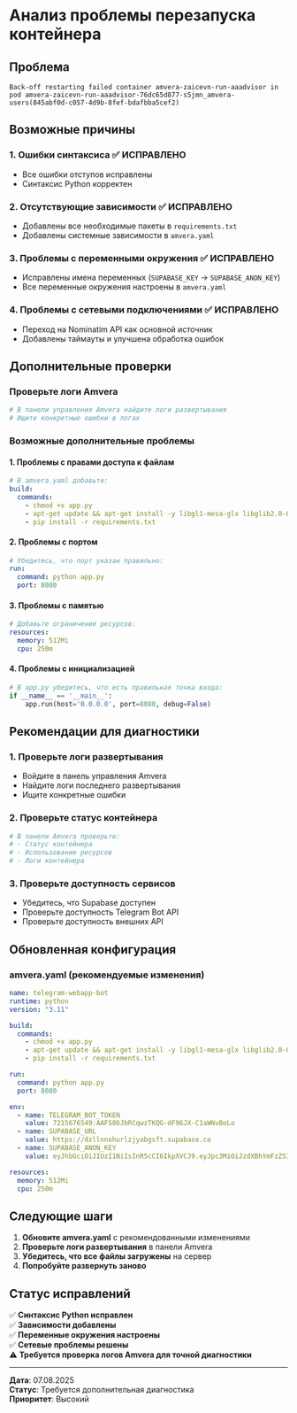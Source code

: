 # Анализ проблемы перезапуска контейнера

## Проблема

```
Back-off restarting failed container amvera-zaicevn-run-aaadvisor in pod amvera-zaicevn-run-aaadvisor-76dc65d877-s5jmn_amvera-users(845abf0d-c057-4d9b-8fef-bdafbba5cef2)
```

## Возможные причины

### 1. **Ошибки синтаксиса** ✅ ИСПРАВЛЕНО
- Все ошибки отступов исправлены
- Синтаксис Python корректен

### 2. **Отсутствующие зависимости** ✅ ИСПРАВЛЕНО
- Добавлены все необходимые пакеты в `requirements.txt`
- Добавлены системные зависимости в `amvera.yaml`

### 3. **Проблемы с переменными окружения** ✅ ИСПРАВЛЕНО
- Исправлены имена переменных (`SUPABASE_KEY` → `SUPABASE_ANON_KEY`)
- Все переменные окружения настроены в `amvera.yaml`

### 4. **Проблемы с сетевыми подключениями** ✅ ИСПРАВЛЕНО
- Переход на Nominatim API как основной источник
- Добавлены таймауты и улучшена обработка ошибок

## Дополнительные проверки

### Проверьте логи Amvera
```bash
# В панели управления Amvera найдите логи развертывания
# Ищите конкретные ошибки в логах
```

### Возможные дополнительные проблемы

#### 1. **Проблемы с правами доступа к файлам**
```yaml
# В amvera.yaml добавьте:
build:
  commands:
    - chmod +x app.py
    - apt-get update && apt-get install -y libgl1-mesa-glx libglib2.0-0 libsm6 libxext6 libxrender-dev libgomp1
    - pip install -r requirements.txt
```

#### 2. **Проблемы с портом**
```yaml
# Убедитесь, что порт указан правильно:
run:
  command: python app.py
  port: 8080
```

#### 3. **Проблемы с памятью**
```yaml
# Добавьте ограничения ресурсов:
resources:
  memory: 512Mi
  cpu: 250m
```

#### 4. **Проблемы с инициализацией**
```python
# В app.py убедитесь, что есть правильная точка входа:
if __name__ == '__main__':
    app.run(host='0.0.0.0', port=8080, debug=False)
```

## Рекомендации для диагностики

### 1. **Проверьте логи развертывания**
- Войдите в панель управления Amvera
- Найдите логи последнего развертывания
- Ищите конкретные ошибки

### 2. **Проверьте статус контейнера**
```bash
# В панели Amvera проверьте:
# - Статус контейнера
# - Использование ресурсов
# - Логи контейнера
```

### 3. **Проверьте доступность сервисов**
- Убедитесь, что Supabase доступен
- Проверьте доступность Telegram Bot API
- Проверьте доступность внешних API

## Обновленная конфигурация

### amvera.yaml (рекомендуемые изменения)
```yaml
name: telegram-webapp-bot
runtime: python
version: "3.11"

build:
  commands:
    - chmod +x app.py
    - apt-get update && apt-get install -y libgl1-mesa-glx libglib2.0-0 libsm6 libxext6 libxrender-dev libgomp1
    - pip install -r requirements.txt

run:
  command: python app.py
  port: 8080

env:
  - name: TELEGRAM_BOT_TOKEN
    value: 7215676549:AAFS86JbRCqwzTKQG-dF96JX-C1aWNvBoLo
  - name: SUPABASE_URL
    value: https://dzllnnohurlzjyabgsft.supabase.co
  - name: SUPABASE_ANON_KEY
    value: eyJhbGciOiJIUzI1NiIsInR5cCI6IkpXVCJ9.eyJpc3MiOiJzdXBhYmFzZSIsInJlZiI6ImR6bGxubm9odXJsemp5YWJnc2Z0Iiwicm9sZSI6ImFub24iLCJpYXQiOjE3NTA5NDgwMjcsImV4cCI6MjA2NjUyNDAyN30.sJCIeeIm0Ye1JbAdw5HzfAMe8QLgQomArK8yoppuevQ

resources:
  memory: 512Mi
  cpu: 250m
```

## Следующие шаги

1. **Обновите amvera.yaml** с рекомендованными изменениями
2. **Проверьте логи развертывания** в панели Amvera
3. **Убедитесь, что все файлы загружены** на сервер
4. **Попробуйте развернуть заново**

## Статус исправлений

✅ **Синтаксис Python исправлен**  
✅ **Зависимости добавлены**  
✅ **Переменные окружения настроены**  
✅ **Сетевые проблемы решены**  
⚠️ **Требуется проверка логов Amvera для точной диагностики**

---

**Дата**: 07.08.2025  
**Статус**: Требуется дополнительная диагностика  
**Приоритет**: Высокий
